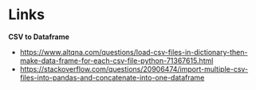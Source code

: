 # Links

**CSV to Dataframe**
- https://www.altqna.com/questions/load-csv-files-in-dictionary-then-make-data-frame-for-each-csv-file-python-71367615.html
- https://stackoverflow.com/questions/20906474/import-multiple-csv-files-into-pandas-and-concatenate-into-one-dataframe

